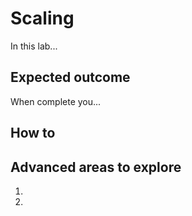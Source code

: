# Scaling

In this lab...

## Expected outcome

When complete you...

## How to

## Advanced areas to explore

1. 
2. 